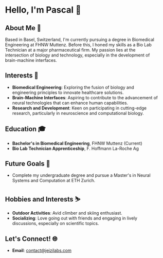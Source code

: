 # Hello, I'm Pascal 👋

## About Me 🧬
Based in Basel, Switzerland, I'm currently pursuing a degree in Biomedical Engineering at FHNW Muttenz. Before this, I honed my skills as a Bio Lab Technician at a major pharmaceutical firm. My passion lies at the intersection of biology and technology, especially in the development of brain-machine interfaces.

## Interests 🔬
- **Biomedical Engineering**: Exploring the fusion of biology and engineering principles to innovate healthcare solutions.
- **Brain-Machine Interfaces**: Aspiring to contribute to the advancement of neural technologies that can enhance human capabilities.
- **Research and Development**: Keen on participating in cutting-edge research, particularly in neuroscience and computational biology.

## Education 🎓
- **Bachelor's in Biomedical Engineering**, FHNW Muttenz (Current)
- **Bio Lab Technician Apprenticeship**, F. Hoffmann La-Roche Ag

## Future Goals 🌟
- Complete my undergraduate degree and pursue a Master's in Neural Systems and Computation at ETH Zurich.

## Hobbies and Interests ⛷️
- **Outdoor Activities**: Avid climber and skiing enthusiast.
- **Socializing**: Love going out with friends and engaging in lively discussions, especially on scientific topics.

## Let's Connect! 🌐
- **Email**: contact@jeizilabs.com


